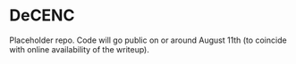 # DeCENC
Placeholder repo. Code will go public on or around August 11th (to coincide with online availability of the writeup).
